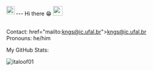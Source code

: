 --- Hi there 😁 <a href="https://www.gautamkrishnar.com/"><img src="https://media.giphy.com/media/hvRJCLFzcasrR4ia7z/giphy.gif" width="25px"></a>
<a href="https://www.linkedin.com/in/italooliveiraf/">
  <img align="left" alt="Karen's LinkedIn" width="22px" src="https://raw.githubusercontent.com/peterthehan/peterthehan/master/assets/linkedin.svg" />
</a>
<br />
<br />

Contact: href="mailto:kngs@ic.ufal.br">kngs@ic.ufal.br</a><br/>
Pronouns: he/him<br/>

My GitHub Stats:

<p> <img src="https://github-readme-stats.vercel.app/api?username=karenngomes&count_private=true&show_icons=true&theme=dracula" alt="italoof01" />

